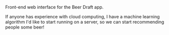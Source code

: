 Front-end web interface for the Beer Draft app.

If anyone has experience with cloud computing, I have a machine learning algorithm I'd like to start running on a server, so we can start recommending people some beer!
